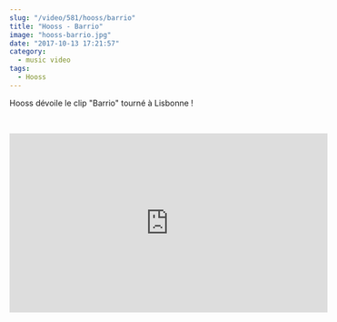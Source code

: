 ```yaml
--- 
slug: "/video/581/hooss/barrio"
title: "Hooss - Barrio"
image: "hooss-barrio.jpg"
date: "2017-10-13 17:21:57"
category:
  - music video
tags:
  - Hooss
---
```

<p>Hooss dévoile le clip "Barrio" tourné à Lisbonne !</p><br/><p><iframe width="560" height="315" src="https://www.youtube.com/embed/d7HSlmk5khU" frameborder="0" allowfullscreen></iframe></p>